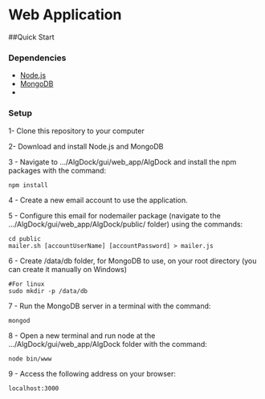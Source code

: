 # Web Application

##Quick Start

### Dependencies
* [Node.js](https://nodejs.org/en/)
* [MongoDB](https://www.mongodb.com/download-center#community)
* 

### Setup

1- Clone this repository to your computer

2- Download and install Node.js and MongoDB

3 - Navigate to .../AlgDock/gui/web_app/AlgDock and install the npm packages with the command:

```
npm install
```

4 - Create a new email account to use the application.

5 - Configure this email for nodemailer package (navigate to the .../AlgDock/gui/web_app/AlgDock/public/ folder) using the commands:

```
cd public
mailer.sh [accountUserName] [accountPassword] > mailer.js
```

6 - Create /data/db folder, for MongoDB to use, on your root directory (you can create it manually on Windows)

```
#For linux
sudo mkdir -p /data/db
```

7 - Run the MongoDB server in a terminal with the command:

```
mongod
```

8 - Open a new terminal and run node at the .../AlgDock/gui/web_app/AlgDock folder with the command:

```
node bin/www
```

9 - Access the following address on your browser:

```
localhost:3000
```
